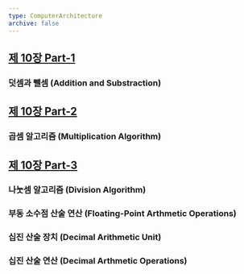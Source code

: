 ```yaml
---
type: ComputerArchitecture
archive: false
---
```

## [제 10장 Part-1](https://www.youtube.com/watch?v=V1I1qutMynI&list=PLc8fQ-m7b1hCHTT7VH2oo0Ng7Et096dYc&index=24)

### 덧셈과 뺄셈 (Addition and Substraction)

## [제 10장 Part-2](https://www.youtube.com/watch?v=htDtcZDz5zQ&list=PLc8fQ-m7b1hCHTT7VH2oo0Ng7Et096dYc&index=25)

### 곱셈 알고리즘 (Multiplication Algorithm)

## [제 10장 Part-3](https://www.youtube.com/watch?v=xejnOQQhgC8&list=PLc8fQ-m7b1hCHTT7VH2oo0Ng7Et096dYc&index=26)

### 나눗셈 알고리즘 (Division Algorithm)

### 부동 소수점 산술 연산 (Floating-Point Arthmetic Operations)

### 십진 산술 장치 (Decimal Arithmetic Unit)

### 십진 산술 연산 (Decimal Arthmetic Operations)